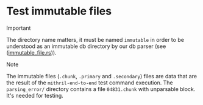 # Test immutable files

> [!IMPORTANT]
> The directory name matters, it must be named `immutable` in order to be understood as an
> immutable db directory by our db parser (see ([immutable_file.rs](./../../mithril-common/src/digesters/immutable_file.rs))).

> [!NOTE]
> The immutable files (`.chunk`, `.primary` and `.secondary`) files are data that are the result of
> the `mithril-end-to-end` test command execution.
> The `parsing_error/` directory contains a file `04831.chunk` with unparsable block. It's needed for testing.
